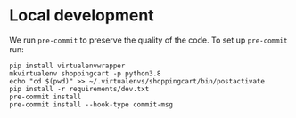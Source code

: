 Local development
============

We run `pre-commit` to preserve the quality of the code. To set up `pre-commit` run:

```
pip install virtualenvwrapper
mkvirtualenv shoppingcart -p python3.8
echo "cd $(pwd)" >> ~/.virtualenvs/shoppingcart/bin/postactivate
pip install -r requirements/dev.txt
pre-commit install
pre-commit install --hook-type commit-msg
```
